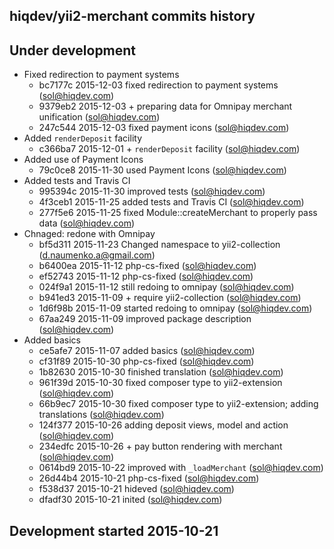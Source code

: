 hiqdev/yii2-merchant commits history
------------------------------------

## Under development

- Fixed redirection to payment systems
    - bc7177c 2015-12-03 fixed redirection to payment systems (sol@hiqdev.com)
    - 9379eb2 2015-12-03 + preparing data for Omnipay merchant unification (sol@hiqdev.com)
    - 247c544 2015-12-03 fixed payment icons (sol@hiqdev.com)
- Added `renderDeposit` facility
    - c366ba7 2015-12-01 + `renderDeposit` facility (sol@hiqdev.com)
- Added use of Payment Icons
    - 79c0ce8 2015-11-30 used Payment Icons (sol@hiqdev.com)
- Added tests and Travis CI
    - 995394c 2015-11-30 improved tests (sol@hiqdev.com)
    - 4f3ceb1 2015-11-25 added tests and Travis CI (sol@hiqdev.com)
    - 277f5e6 2015-11-25 fixed Module::createMerchant to properly pass data (sol@hiqdev.com)
- Chnaged: redone with Omnipay
    - bf5d311 2015-11-23 Changed namespace to yii2-collection (d.naumenko.a@gmail.com)
    - b6400ea 2015-11-12 php-cs-fixed (sol@hiqdev.com)
    - ef52743 2015-11-12 php-cs-fixed (sol@hiqdev.com)
    - 024f9a1 2015-11-12 still redoing to omnipay (sol@hiqdev.com)
    - b941ed3 2015-11-09 + require yii2-collection (sol@hiqdev.com)
    - 1d6f98b 2015-11-09 started redoing to omnipay (sol@hiqdev.com)
    - 67aa249 2015-11-09 improved package description (sol@hiqdev.com)
- Added basics
    - ce5afe7 2015-11-07 added basics (sol@hiqdev.com)
    - cf31f89 2015-10-30 php-cs-fixed (sol@hiqdev.com)
    - 1b82630 2015-10-30 finished translation (sol@hiqdev.com)
    - 961f39d 2015-10-30 fixed composer type to yii2-extension (sol@hiqdev.com)
    - 66b9ec7 2015-10-30 fixed composer type to yii2-extension; adding translations (sol@hiqdev.com)
    - 124f377 2015-10-26 adding deposit views, model and action (sol@hiqdev.com)
    - 234edfc 2015-10-26 + pay button rendering with merchant (sol@hiqdev.com)
    - 0614bd9 2015-10-22 improved with `_loadMerchant` (sol@hiqdev.com)
    - 26d44b4 2015-10-21 php-cs-fixed (sol@hiqdev.com)
    - f538d37 2015-10-21 hideved (sol@hiqdev.com)
    - dfadf30 2015-10-21 inited (sol@hiqdev.com)

## Development started 2015-10-21


